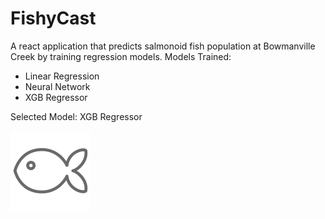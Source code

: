 # FishyCast
 A react application that predicts salmonoid fish population at Bowmanville Creek by training regression models.
 Models Trained:
- Linear Regression
- Neural Network
- XGB Regressor

Selected Model: XGB Regressor

![alt text](thumbnail.png "Title")